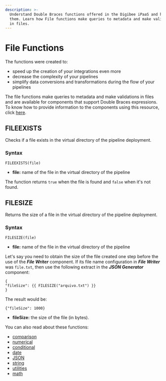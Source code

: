```yaml
---
description: >-
  Understand Double Braces functions offered in the Digibee iPaaS and how to use
  them. Learn how File functions make queries to metadata and make validations
  in files.
---
```


# File Functions

The functions were created to:

* speed up the creation of your integrations even more
* decrease the complexity of your pipelines
* simplify data conversions and transformations during the flow of your pipelines

The file functions make queries to metadata and make validations in files and are available for components that support Double Braces expressions. To know how to provide information to the components using this resource, click [here](./).

## FILEEXISTS <a href="#fileexists" id="fileexists"></a>

Checks if a file exists in the virtual directory of the pipeline deployment.

### **Syntax**

```
FILEEXISTS(file)
```

* **file:** name of the file in the virtual directory of the pipeline

The function returns `true` when the file is found and `false` when it's not found.

## FILESIZE <a href="#filesize" id="filesize"></a>

Returns the size of a file in the virtual directory of the pipeline deployment.

### **Syntax**

```
FILESIZE(file)
```

* **file:** name of the file in the virtual directory of the pipeline

Let's say you need to obtain the size of the file created one step before the use of the _**File Writer**_ component. If its file name configuration in _**File Writer**_ was `file.txt`, then use the following extract in the _**JSON Generator**_ component:

```
{
"fileSize": {{ FILESIZE("arquivo.txt") }}
}
```

The result would be:

```
{"fileSize": 1000}
```

* **fileSize:** the size of the file (in bytes).

You can also read about these functions:

* [comparison](comparison-functions.md)
* [numerical](numerical-functions.md)
* [conditional](conditional-functions.md)
* [date](date-functions.md)
* [JSON](json-functions.md)
* [string](broken-reference)
* [utilities](double-braces-utilities-functions.md)
* [math](math-functions.md)
